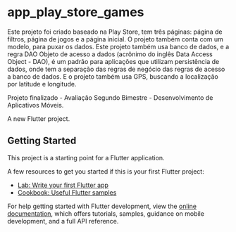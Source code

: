 # app_play_store_games

Este projeto foi criado baseado na Play Store, tem três páginas: página de filtros, página de jogos e a página inicial. O projeto também conta com um modelo, para puxar os dados. Este projeto também usa banco de dados, e a regra DAO Objeto de acesso a dados (acrônimo do inglês Data Access Object - DAO), é um padrão para aplicações que utilizam persistência de dados, onde tem a separação das regras de negócio das regras de acesso a banco de dados. E o projeto também usa GPS, buscando a localização por latitude e longitude. 

Projeto finalizado - Avaliação Segundo Bimestre - Desenvolvimento de Aplicativos Móveis.

A new Flutter project.

## Getting Started

This project is a starting point for a Flutter application.

A few resources to get you started if this is your first Flutter project:

- [Lab: Write your first Flutter app](https://docs.flutter.dev/get-started/codelab)
- [Cookbook: Useful Flutter samples](https://docs.flutter.dev/cookbook)

For help getting started with Flutter development, view the
[online documentation](https://docs.flutter.dev/), which offers tutorials,
samples, guidance on mobile development, and a full API reference.
